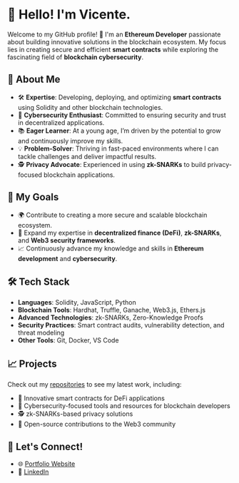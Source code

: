 # 👋 Hello! I'm Vicente.
Welcome to my GitHub profile! 🚀 I'm an **Ethereum Developer** passionate about building innovative solutions in the blockchain ecosystem. My focus lies in creating secure and efficient **smart contracts** while exploring the fascinating field of **blockchain cybersecurity**.

## 🌟 About Me
- 🛠️ **Expertise**: Developing, deploying, and optimizing **smart contracts** using Solidity and other blockchain technologies.
- 🔐 **Cybersecurity Enthusiast**: Committed to ensuring security and trust in decentralized applications.
- 📚 **Eager Learner**: At a young age, I’m driven by the potential to grow and continuously improve my skills.
- 💡 **Problem-Solver**: Thriving in fast-paced environments where I can tackle challenges and deliver impactful results.
- 🕵️ **Privacy Advocate**: Experienced in using **zk-SNARKs** to build privacy-focused blockchain applications.

## 🚀 My Goals
- 🌍 Contribute to creating a more secure and scalable blockchain ecosystem.
- 🔎 Expand my expertise in **decentralized finance (DeFi)**, **zk-SNARKs**, and **Web3 security frameworks**.
- 📈 Continuously advance my knowledge and skills in **Ethereum development** and **cybersecurity**.

## 🛠️ Tech Stack
- **Languages**: Solidity, JavaScript, Python
- **Blockchain Tools**: Hardhat, Truffle, Ganache, Web3.js, Ethers.js
- **Advanced Technologies**: zk-SNARKs, Zero-Knowledge Proofs
- **Security Practices**: Smart contract audits, vulnerability detection, and threat modeling
- **Other Tools**: Git, Docker, VS Code

## 📈 Projects
Check out my [repositories](https://github.com/Vicent00?tab=repositories) to see my latest work, including:
- 🚀 Innovative smart contracts for DeFi applications
- 🔐 Cybersecurity-focused tools and resources for blockchain developers
- 🕵️ zk-SNARKs-based privacy solutions
- 📂 Open-source contributions to the Web3 community

## 🌱 Let's Connect!
- 🌐 [Portfolio Website](vicenteaguilar.com)
- 💼 [LinkedIn](www.linkedin.com/in/vicente-aguilar00)



<!---
Vicent00/Vicent00 is a ✨ special ✨ repository because its `README.md` (this file) appears on your GitHub profile.
You can click the Preview link to take a look at your changes.
--->
